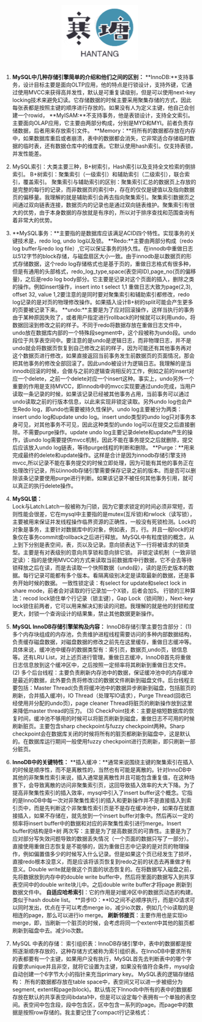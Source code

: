 <br>

<div align="center">
    <img src="logo.jpg" width="200px">
</div>

<br>

1. **MySQL中几种存储引擎简单的介绍和他们之间的区别：**
   **InnoDB:**支持事务，设计目标主要是面向OLTP应用，他的特点是行锁设计，支持外键，它通过使用MVCC来获得高并发性，默认是可重复读级别，但是可以使用next-key locking技术来避免幻读。它存储数据的时候主要采用聚集存储的方式，因此每张表都是按照主键的顺序进行存放的。如果没有人为定义主键，他自己会创建一个rowid，
   **MyISAM:**不支持事务，他是表锁设计，支持全文索引。主要面向OLAP应用，它主要由两部分构成，分别是MYD和MYI。前者负责存储数据，后者用来存放索引文件。
   **Memory：**将所有的数据都存放在内存中，如果数据库重启或者崩溃，表中的数据都会消失，它非常适合存储临时数据的临时表，还有数据仓库中的维度表。它默认使用hash索引。仅支持表锁，并发性能差。
2. MySQL索引：大类主要三种，B+树索引，Hash索引以及支持全文检索的倒排索引。
   B+树索引：聚集索引（一级索引）和辅助索引（二级索引），联合索引，覆盖索引。
   聚集索引与辅助索引的区别：聚集索引汇总的数据页上存放的是完整的每行的记录，而非数据页的索引中，存在的仅仅是键值以及指向数据页的偏移量。我理解的就是辅助索引会再去指向聚集索引。聚集索引数据页之间通过双向链表连接，数据页内的记录也是通过双向链表维护。聚集索引有很大的优势，由于本身数据的存放就是有序的，所以对于排序查找和范围查询有着非常大的优势。
3. **MySQL事务：**主要指的是数据库应该满足ACID四个特性。实现事务的关键技术是，redo log, undo log以及锁。
**Redo:**主要由两部分构成（redo log buffer与redo log file）,它可以保证事务的持久性。在innodb中重做日志以512字节的block存储，与磁盘扇区大小一致。由于innodb是以数据页的形式存储数据，这个redo log存储格式也是基于页的，重做日志格式有很多种，但是有通用的头部格式，redo_log_type,space(表空间ID),page_no(页的偏移量)，之后是redo log body部分。它主要是记录对这个页面的插入，删除之类的操作。例如insert操作，insert into t select 1,1 重做日志大致为page(2,3), offset 32, value 1,2要注意的是同时要对聚集索引和辅助索引都修改，redo log记录的是对页的物理修改操作。如果插入设计B+树的split可能会产生更多的页要被记录下来。
**undo:**主要是为了应对回滚操作，这样当执行的事务由于某种原因失败了，或者用户指定进行rollback的时候就可以利用undo，将数据回滚到修改之前的样子。不同于redo将数据存放在重做日志文件中，undo放在数据库内部的一个特殊段segment中，这个段被称为undo段。undo段位于共享表空间中。要注意的是undo是逻辑日志，而非物理日志，并不是undo就会将数据页恢复到自己修改之前的样子，因为可能还有其他事务再对这个数据页进行修改，如果直接返回当前事务发生前数据页的页面情况，那会把其他事务的修改全部回滚了。因此undo被设计为逻辑日志。我理解的是当innodb回滚的时候，会做与之前的逻辑查询相反的工作，例如之前的insert对应一个delete，之前一个delete对应一个insert这种。事实上，undo另外一个重要的作用是支持MVCC，即innodb中的mvcc实现要通过undo完成，当用户读取一条记录的时候，如果该记录已经被其他事务占用，当前事务可以通过undo读取之前的行版本信息，以此来实现非锁定读取。另外undo log也会产生Redo log，即undo也需要被持久性保护。undo log主要被分为两类：insert undo log和update undo log。insert undo类型的undo log只对事务本身可见，对其他事务不可见，因此这种类型的undo log可以在提交之后直接删除。不需要purge操作。update undo log主要记录delete和update产生的操作，该undo log需要提供mvcc机制，因此不能在事务提交之后就删除，提交后应该放入undo log链表，等待purge线程的判断和删除。
**Purge：**用来完成最终的delete和update操作。这样是合计是因为innodb存储引擎支持mvcc,所以记录不能在事务提交的时候立即处理，因为可能有其他的事务正在处理改行记录，所以innodb存储引擎需要保存记录之前的版本。而是否可以删除该条记录要使用purge进行判断。如果该记录不被任何其他事务引用，就可以真正的执行delete操作。
4. **MySQL锁：**	
Lock与Latch:Latch一般被称为闩锁，因为它要求锁定的时间必须非常短，否则性能会很差，它在mysql中主要指的是mutex(互斥锁)和rwlock（读写锁），主要被用来保证并发线程操作临界资源的正确性，一般没有死锁检测。Lock的对象是事务，主要针对数据库中的对象，例如表，页，行。并且一般lock的对象仅在事务commit或rollback之后进行释放。
MySQL中有粒度锁的概念，从上到下分别是表空间，表，页以及记录。意向锁表达下一行将被请求的锁类型。主要是有对表级别的意向共享锁和意向排它锁。
非锁定读机制（一致非锁定读）：指的是使用MVCC的方式来读取当前数据库中行数据，它不会去等待锁释放之后在读，而是去读取一个快照数据（undo段），读的是历史版本的数据。每行记录可能都有多个版本。看隔离级别决定是读取最新的数据，还是事务开始时候的数据。
一致性锁定读：有select for update和select lock in share mode，前者会对读取的行记录加一个X锁，后者会加S。
行锁的三种算法：recod lock锁住单个行记录（锁主键），Gap Lock（锁间隙），Next-key lock锁住前两者，它可以用来解决幻影读的问题。我理解的就是他的封锁粒度更大，封锁一个查询设计的结果集，禁止其他数据更新操作。
5. **MySQL InnoDB存储引擎架构及内容：**
InnoDB存储引擎主要包含部分：
(1)	多个内存块组成的内存池，负责维护进程线程需要访问的多种内部数据结构，负责缓存磁盘数据，对磁盘数据的修改之前先在这里缓存，重做日志缓冲等。具体来说，缓冲池中缓存的数据类型有：索引页，数据页,undo页，锁信息等。还有LRU List，对上述页进行管理。重做日志缓冲，InnoDB首先将重做日志信息放到这个缓冲区中，之后按照一定频率将其刷新到重做日志文件。
(2)	多个后台线程：主要负责刷新内存池中的数据，保证缓冲池中的内存缓冲是最近的数据，此外要负责将修改过的数据文件刷新到磁盘文件。后台线程主要包括：Master Thread(负责将缓冲池中的数据异步刷新到磁盘，包括脏页的刷新，合并插入缓冲)，IO Thread（处理写IO请求），Purge Thread(回收已经使用并分配的undo页)，page cleaner Thread将脏页的刷新操作放到这里来降低master thread的压力。
(3)	CheckPoint技术：主要是缩短数据库的恢复时间，缓冲池不够用的时候可以将脏页刷新到磁盘，重做日志不可用的时候刷新脏页。主要包含sharp checkpoint与fuzzy checkpoint两种。Sharp checkpoint会在数据库关闭的时候将所有的脏页都刷新到磁盘中，这是默认的。在数据库运行期间一般使用fuzzy checkpoint进行页刷新，即只刷新一部分脏页。
6. **InnoDB中的关键特性：**
**插入缓冲：**通常来说围绕主键的聚集索引在插入的时候是顺序性，而不是离散性的，当然也有可能是离散的。针对InnoDB中其他的非聚集性索引来说，插入通常是离散性并且可能包含重复值，在这种场景下，会导致离散的访问非聚集索引页，这回导致插入效率的大大下降。为了提高非聚集性索引的插入效率，mysql中引入了insert buffer这个概念。它指的是InnoDB中每一次对非聚集性索引的插入和更新操作并不是直接插入到索引页中，而是先判断这个非聚集性索引页是不是存在缓冲池中，如果存在就直接插入，如果不存储在，就先放到一个insert buffer对象中。然后再以一定的频率将insert buffer中的数据和对应的非聚集性索引进行merge。Insert buffer的结构是B+树
两次写：主要是为了提高数据页的可靠性。主要是为了应对部分写失效问题导致的数据丢失情况（一个页面的数据只写了一部分）。直接使用重做日志恢复是不能够的，因为重做日志中记录的是对页的物理操作，例如偏置值多少的时候写入什么记录。但是如果这个页已经发生了损坏，直接redo根本没意义，而是应该将该页恢复到redo之前的状态去再重做才有意义。Double write就是做这个页面的状态恢复的。在将数据写入磁盘之前，先将数据放到内存中的double write buffer中，然后将里面的数据写入到共享表空间中的double write块儿中。之后double write buffer才将page 刷新到数据文件中。
**自适应哈希索引**：它的作用是对缓冲区中的数据页动态的构建。类似于hash double list。
**异步IO：**IO之间不必顺序执行，而是IO请求可以同时发出，优点在于可以考虑merge io，减少io次数，例如几个io读取的是相连的page，那么可以进行io merge。
**刷新邻接页**：主要作用也是实现io merge，即，当刷新一个脏页的时候，会考虑将同一个extent中其他的脏页都刷新到磁盘中去。减少io次数。

7. MySQL 中表的存储：
	索引组织表：InnoDB存储引擎中，表中的数据都是按照逐渐顺序存放的，这种存储方式被称为索引组织表。在InnoDB中要求所有的表都要有一个主键，如果用户没有执行，MySQL首先去判断表中的哪个字段要求unique并且非空，就将它设置为主键，如果没有值符合条件，mysql会自动创建一个6字节大小的指针来充当primary key。
	MySQL表的逻辑存储结构：
		所有的数据都存放在table space中，表空间又可以进一步被细分为segment, extent和page(block)。默认情况下Innodb中所有的表中的数据都存放在默认的共享表空间ibdata1中，但是可以设定每个表拥有一个单独的表空间。表空间中包含段，段中包含区，区中包含一系列的page。而page中的数据是按照row存储的。我主要记住了compact行记录格式：
